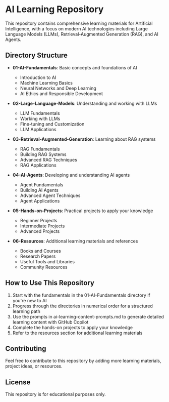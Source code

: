 # AI Learning Repository

This repository contains comprehensive learning materials for Artificial Intelligence, with a focus on modern AI technologies including Large Language Models (LLMs), Retrieval-Augmented Generation (RAG), and AI Agents.

## Directory Structure

- **01-AI-Fundamentals**: Basic concepts and foundations of AI
  - Introduction to AI
  - Machine Learning Basics
  - Neural Networks and Deep Learning
  - AI Ethics and Responsible Development

- **02-Large-Language-Models**: Understanding and working with LLMs
  - LLM Fundamentals
  - Working with LLMs
  - Fine-tuning and Customization
  - LLM Applications

- **03-Retrieval-Augmented-Generation**: Learning about RAG systems
  - RAG Fundamentals
  - Building RAG Systems
  - Advanced RAG Techniques
  - RAG Applications

- **04-AI-Agents**: Developing and understanding AI agents
  - Agent Fundamentals
  - Building AI Agents
  - Advanced Agent Techniques
  - Agent Applications

- **05-Hands-on-Projects**: Practical projects to apply your knowledge
  - Beginner Projects
  - Intermediate Projects
  - Advanced Projects

- **06-Resources**: Additional learning materials and references
  - Books and Courses
  - Research Papers
  - Useful Tools and Libraries
  - Community Resources

## How to Use This Repository

1. Start with the fundamentals in the 01-AI-Fundamentals directory if you're new to AI
2. Progress through the directories in numerical order for a structured learning path
3. Use the prompts in ai-learning-content-prompts.md to generate detailed learning content with GitHub Copilot
4. Complete the hands-on projects to apply your knowledge
5. Refer to the resources section for additional learning materials

## Contributing

Feel free to contribute to this repository by adding more learning materials, project ideas, or resources.

## License

This repository is for educational purposes only.
